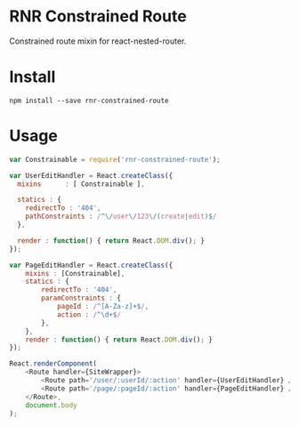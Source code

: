 RNR Constrained Route
=====================

Constrained route mixin for react-nested-router.

Install
=======

`npm install --save rnr-constrained-route`

Usage
=====

```javascript
var Constrainable = require('rnr-constrained-route');

var UserEditHandler = React.createClass({
  mixins      : [ Constrainable ],

  statics : {
    redirectTo : '404',
    pathConstraints : /^\/user\/123\/(create|edit)$/
  },

  render : function() { return React.DOM.div(); }
});

var PageEditHandler = React.createClass({
    mixins : [Constrainable],
    statics : {
        redirectTo : '404',
        paramConstraints : {
            pageId : /^[A-Za-z]+$/,
            action : /^\d+$/
        },
    },
    render : function() { return React.DOM.div(); }
});

React.renderComponent(
    <Route handler={SiteWrapper}>
        <Route path='/user/:userId/:action' handler={UserEditHandler} />
        <Route path='/page/:pageId/:action' handler={PageEditHandler} />
    </Route>,
    document.body
);
```
